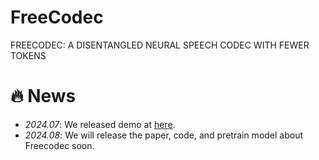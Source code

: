 # FreeCodec
FREECODEC: A DISENTANGLED NEURAL SPEECH CODEC WITH FEWER TOKENS

# 🔥 News
- *2024.07*: We released demo at  [here](https://exercise-book-yq.github.io/FreeCodec-Demo/).
- *2024.08*: We will release the paper, code, and pretrain model about Freecodec soon.

